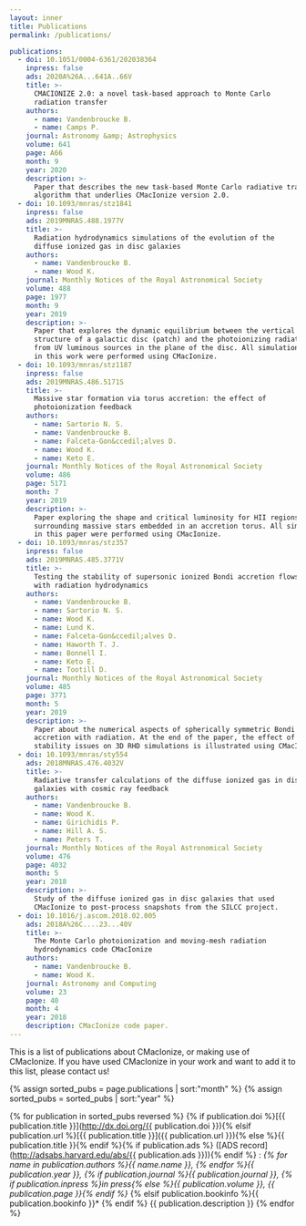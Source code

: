 ```yaml
---
layout: inner
title: Publications
permalink: /publications/

publications:
  - doi: 10.1051/0004-6361/202038364
    inpress: false
    ads: 2020A%26A...641A..66V
    title: >-
      CMACIONIZE 2.0: a novel task-based approach to Monte Carlo 
      radiation transfer
    authors:
      - name: Vandenbroucke B.
      - name: Camps P.
    journal: Astronomy &amp; Astrophysics
    volume: 641
    page: A66
    month: 9
    year: 2020
    description: >-
      Paper that describes the new task-based Monte Carlo radiative transfer
      algorithm that underlies CMacIonize version 2.0.
  - doi: 10.1093/mnras/stz1841
    inpress: false
    ads: 2019MNRAS.488.1977V
    title: >-
      Radiation hydrodynamics simulations of the evolution of the 
      diffuse ionized gas in disc galaxies
    authors:
      - name: Vandenbroucke B.
      - name: Wood K.
    journal: Monthly Notices of the Royal Astronomical Society
    volume: 488
    page: 1977
    month: 9
    year: 2019
    description: >-
      Paper that explores the dynamic equilibrium between the vertical 
      structure of a galactic disc (patch) and the photoionizing radiation
      from UV luminous sources in the plane of the disc. All simulations
      in this work were performed using CMacIonize.
  - doi: 10.1093/mnras/stz1187
    inpress: false
    ads: 2019MNRAS.486.5171S
    title: >-
      Massive star formation via torus accretion: the effect of 
      photoionization feedback
    authors:
      - name: Sartorio N. S.
      - name: Vandenbroucke B.
      - name: Falceta-Gon&ccedil;alves D.
      - name: Wood K.
      - name: Keto E.
    journal: Monthly Notices of the Royal Astronomical Society
    volume: 486
    page: 5171
    month: 7
    year: 2019
    description: >-
      Paper exploring the shape and critical luminosity for HII regions
      surrounding massive stars embedded in an accretion torus. All simulations
      in this paper were performed using CMacIonize.
  - doi: 10.1093/mnras/stz357
    inpress: false
    ads: 2019MNRAS.485.3771V
    title: >-
      Testing the stability of supersonic ionized Bondi accretion flows 
      with radiation hydrodynamics
    authors:
      - name: Vandenbroucke B.
      - name: Sartorio N. S.
      - name: Wood K.
      - name: Lund K.
      - name: Falceta-Gon&ccedil;alves D.
      - name: Haworth T. J.
      - name: Bonnell I.
      - name: Keto E.
      - name: Tootill D.
    journal: Monthly Notices of the Royal Astronomical Society
    volume: 485
    page: 3771
    month: 5
    year: 2019
    description: >-
      Paper about the numerical aspects of spherically symmetric Bondi
      accretion with radiation. At the end of the paper, the effect of 1D
      stability issues on 3D RHD simulations is illustrated using CMacIonize.
  - doi: 10.1093/mnras/sty554
    ads: 2018MNRAS.476.4032V
    title: >-
      Radiative transfer calculations of the diffuse ionized gas in disc 
      galaxies with cosmic ray feedback
    authors:
      - name: Vandenbroucke B.
      - name: Wood K.
      - name: Girichidis P.
      - name: Hill A. S.
      - name: Peters T.
    journal: Monthly Notices of the Royal Astronomical Society
    volume: 476
    page: 4032
    month: 5
    year: 2018
    description: >-
      Study of the diffuse ionized gas in disc galaxies that used 
      CMacIonize to post-process snapshots from the SILCC project.
  - doi: 10.1016/j.ascom.2018.02.005
    ads: 2018A%26C....23...40V
    title: >-
      The Monte Carlo photoionization and moving-mesh radiation 
      hydrodynamics code CMacIonize
    authors:
      - name: Vandenbroucke B.
      - name: Wood K.
    journal: Astronomy and Computing
    volume: 23
    page: 40
    month: 4
    year: 2018
    description: CMacIonize code paper.
---
```


This is a list of publications about CMacIonize, or making use of 
CMacIonize. If you have used CMacIonize in your work and want to add it 
to this list, please contact us!

{% assign sorted_pubs = page.publications | sort:"month" %}
{% assign sorted_pubs = sorted_pubs | sort:"year" %}

{% for publication in sorted_pubs reversed %}
{% if publication.doi %}[{{ publication.title }}](http://dx.doi.org/{{ publication.doi }}){% elsif publication.url %}[{{ publication.title }}]({{ publication.url }}){% else %}{{ publication.title }}{% endif %}{% if publication.ads %} ([ADS record](http://adsabs.harvard.edu/abs/{{ publication.ads }})){% endif %}
: *{% for name in publication.authors %}{{ name.name }}, {% endfor %}{{ publication.year }},
    {% if publication.journal %}{{ publication.journal }}, {% if publication.inpress %}in press{% else %}{{ publication.volume }}, {{ publication.page }}{% endif %}*  {% elsif publication.bookinfo %}{{ publication.bookinfo }}*  {% endif %}
    {{ publication.description }}
{% endfor %}
